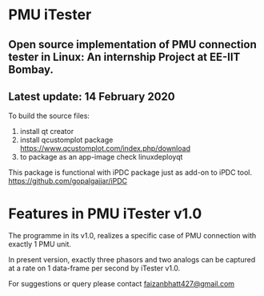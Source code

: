 # PMU iTester
Open source implementation of PMU connection tester in Linux:
An internship Project at EE-IIT Bombay.
-------------
Latest update:  14 February 2020
-------------
To build the source files: 
1. install qt creator
2. install qcustomplot package https://www.qcustomplot.com/index.php/download
3. to package as an app-image check linuxdeployqt

This package is functional with iPDC package just as add-on to iPDC tool.
https://github.com/gopalgajjar/iPDC

Features in PMU iTester v1.0
=================================================
The programme in its v1.0, realizes a specific case of PMU connection with exactly 1 PMU unit.

In present version, exactly three phasors and two analogs can be captured at a rate on 1 data-frame per second by iTester v1.0.

For suggestions or query please contact
faizanbhatt427@gmail.com

